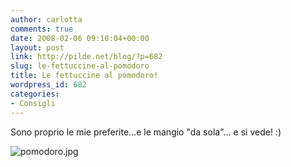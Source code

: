 ```yaml
---
author: carlotta
comments: true
date: 2008-02-06 09:10:04+00:00
layout: post
link: http://pilde.net/blog/?p=682
slug: le-fettuccine-al-pomodoro
title: Le fettuccine al pomodoro!
wordpress_id: 682
categories:
- Consigli
---
```


Sono proprio le mie preferite...e le mangio "da sola"... e si vede! :)




![pomodoro.jpg]({{baseurl}}/uploads/2008/02/pomodoro.jpg)



